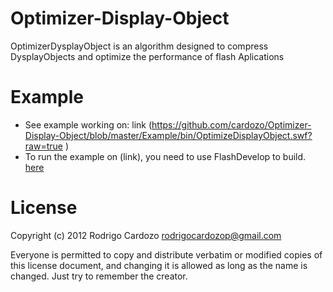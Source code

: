 Optimizer-Display-Object
========================

OptimizerDysplayObject is an algorithm designed to compress DysplayObjects and optimize the performance of flash Aplications

Example
========================
- See example working on: link (https://github.com/cardozo/Optimizer-Display-Object/blob/master/Example/bin/OptimizeDisplayObject.swf?raw=true  )
- To run the example on (link), you need to use FlashDevelop to build.
[here](https://github.com/cardozo/Optimizer-Display-Object/blob/master/Example/bin/OptimizeDisplayObject.swf?raw=true)

License
========================
Copyright (c) 2012 Rodrigo Cardozo <rodrigocardozop@gmail.com>

Everyone is permitted to copy and distribute verbatim or modified 
copies of this license document, and changing it is allowed as long 
as the name is changed. Just try to remember the creator.